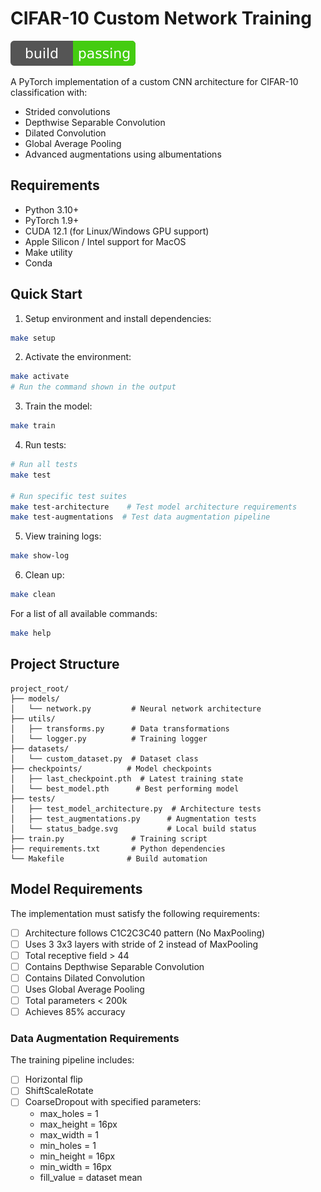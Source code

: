 # CIFAR-10 Custom Network Training

![Build Status](./tests/status_badge.svg)

A PyTorch implementation of a custom CNN architecture for CIFAR-10 classification with:
- Strided convolutions
- Depthwise Separable Convolution
- Dilated Convolution
- Global Average Pooling
- Advanced augmentations using albumentations

## Requirements
- Python 3.10+
- PyTorch 1.9+
- CUDA 12.1 (for Linux/Windows GPU support)
- Apple Silicon / Intel support for MacOS
- Make utility
- Conda

## Quick Start

1. Setup environment and install dependencies:
```bash
make setup
```

2. Activate the environment:
```bash
make activate
# Run the command shown in the output
```

3. Train the model:
```bash
make train
```

4. Run tests:
```bash
# Run all tests
make test

# Run specific test suites
make test-architecture    # Test model architecture requirements
make test-augmentations  # Test data augmentation pipeline
```

5. View training logs:
```bash
make show-log
```

6. Clean up:
```bash
make clean
```

For a list of all available commands:
```bash
make help
```

## Project Structure
```
project_root/
├── models/
│   └── network.py         # Neural network architecture
├── utils/
│   ├── transforms.py      # Data transformations
│   └── logger.py          # Training logger
├── datasets/
│   └── custom_dataset.py  # Dataset class
├── checkpoints/          # Model checkpoints
│   ├── last_checkpoint.pth  # Latest training state
│   └── best_model.pth      # Best performing model
├── tests/
│   ├── test_model_architecture.py  # Architecture tests
│   ├── test_augmentations.py      # Augmentation tests
│   └── status_badge.svg           # Local build status
├── train.py               # Training script
├── requirements.txt       # Python dependencies
└── Makefile              # Build automation
```

## Model Requirements

The implementation must satisfy the following requirements:

- [ ] Architecture follows C1C2C3C40 pattern (No MaxPooling)
- [ ] Uses 3 3x3 layers with stride of 2 instead of MaxPooling
- [ ] Total receptive field > 44
- [ ] Contains Depthwise Separable Convolution
- [ ] Contains Dilated Convolution
- [ ] Uses Global Average Pooling
- [ ] Total parameters < 200k
- [ ] Achieves 85% accuracy

### Data Augmentation Requirements

The training pipeline includes:
- [ ] Horizontal flip
- [ ] ShiftScaleRotate
- [ ] CoarseDropout with specified parameters:
  - max_holes = 1
  - max_height = 16px
  - max_width = 1
  - min_holes = 1
  - min_height = 16px
  - min_width = 16px
  - fill_value = dataset mean